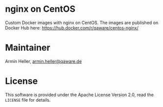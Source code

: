 # nginx on CentOS

Custom Docker images with nginx on CentOS. The images are published on Docker Hub here: https://hub.docker.com/r/qaware/centos-nginx/

# Maintainer

Armin Heller, <armin.heller@qaware.de>

# License

This software is provided under the Apache License Version 2.0, read the `LICENSE` file for details.
